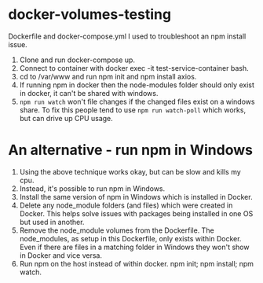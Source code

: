 # docker-volumes-testing
Dockerfile and docker-compose.yml I used to troubleshoot an npm install issue. 

1. Clone and run docker-compose up.
2. Connect to container with docker exec -it test-service-container bash.
3. cd to /var/www and run npm init and npm install axios.
4. If running npm in docker then the node-modules folder should only exist in docker, it can't be shared with windows.
5. `npm run watch` won't file changes if the changed files exist on a windows share. To fix this people 
    tend to use `npm run watch-poll` which works, but can drive up CPU usage.

# An alternative - run npm in Windows

1. Using the above technique works okay, but can be slow and kills my cpu.
2. Instead, it's possible to run npm in Windows.
3. Install the same version of npm in Windows which is installed in Docker.
4. Delete any node_module folders (and files) which were created in Docker. This helps solve issues with packages being installed in one OS but used in another.
5. Remove the node_module volumes from the Dockerfile. The node_modules, as setup in this Dockerfile, only exists within 
    Docker. Even if there are files in a matching folder in Windows they won't show in Docker and vice versa.
5. Run npm on the host instead of within docker. npm init; npm install; npm watch.
